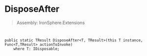 ﻿

# DisposeAfter

> Assembly: IronSphere.Extensions



```


public static TResult DisposeAfter<T, TResult>(this T instance, Func<T,TResult> actionToInvoke)
    where T: IDisposable;
```